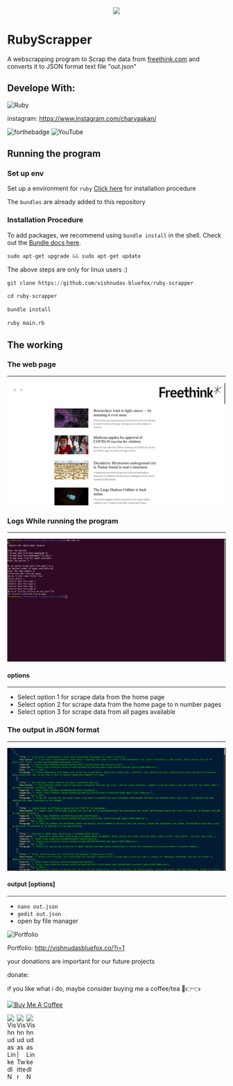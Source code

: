 <div id="header" align="center">
  <img src="https://media.giphy.com/media/HwBlFQZFcAoUcPHZdX/giphy.gif" width="200"/>
</div>

# RubyScrapper

A webscrapping program to Scrap the data from [freethink.com](https://www.freethink.com/articles) and converts it to JSON format text file "out.json" <br>

## Develope With:

![Ruby](https://forthebadge.com/images/badges/made-with-ruby.svg)


instagram: https://www.instagram.com/charvaakan/

![forthebadge](https://img.shields.io/badge/Instagram-E4405F?style=for-the-badge&logo=instagram&logoColor=white)    ![YouTube](https://img.shields.io/badge/Vishnudas-%23FF0000.svg?style=for-the-badge&logo=YouTube&logoColor=white)



## Running the program

### Set up env
Set up a environment for `ruby` 
[Click here](https://phoenixnap.com/kb/install-ruby-ubuntu)
 for installation procedure

The `bundles` are already added to this repository 



### Installation Procedure

To add packages, we recommend using `bundle install` in the shell. Check out the [Bundle docs here](https://bundler.io/v2.3/#getting-started).



```python
sudo apt-get upgrade && sudo apt-get update
```

The above steps are only for linux users :)


```python
git clone https://github.com/vishnudas-bluefox/ruby-scrapper
```
```python
cd ruby-scrapper
```
```python
bundle install
```
```python
ruby main.rb
```


## The working


### The web page
_________________
![](https://github.com/vishnudas-bluefox/PyhtonScrapper/blob/master/images/free.png) 
### Logs While running the program
___________________________________
![](https://github.com/vishnudas-bluefox/ruby-scrapper/blob/main/images/logs.png)
#### options
_______________
* Select option 1 for scrape data from the home page
* Select option 2 for scrape data from the home page to n number pages
* Select option 3 for scrape data from all pages available

### The output in JSON format
_______________________________
![](https://github.com/vishnudas-bluefox/ruby-scrapper/blob/main/images/outjson.png)

#### output [options]
________________________
* ```nano out.json```
* ```gedit out.json ```
* open by file manager




![Portfolio](https://img.shields.io/badge/Portfolio-%23000000.svg?style=for-the-badge&logo=firefox&logoColor=#FF7139)


Portfolio: http://vishnudasbluefox.co/?i=1

your donations are important for our future projects


donate:


if you like what i do, maybe consider buying me a coffee/tea 🥺👉👈

<a href="https://buymeacoffee.com/vishnudas" target="_blank"><img src="https://cdn.buymeacoffee.com/buttons/v2/default-red.png" alt="Buy Me A Coffee" width="150" ></a>


 
<a href="https://www.instagram.com/charvaakan/">
  <img align="left" alt="Vishnudas LinkedIN" width="22px" src="https://camo.githubusercontent.com/c9dacf0f25a1489fdbc6c0d2b41cda58b77fa210a13a886d6f99e027adfbd358/68747470733a2f2f6564656e742e6769746875622e696f2f537570657254696e7949636f6e732f696d616765732f7376672f696e7374616772616d2e737667" />
</a>

<a href="https://twitter.com/vishnudasbluef1">
  <img align="left" alt="Vishnudas | Twitter" width="22px" src="https://raw.githubusercontent.com/peterthehan/peterthehan/master/assets/twitter.svg" />
</a>
<a href="https://www.linkedin.com/in/vishnudas-python-developer/">
  <img align="left" alt="Vishnudas LinkedIN" width="22px" src="https://raw.githubusercontent.com/peterthehan/peterthehan/master/assets/linkedin.svg" />
 </a>
<br>
